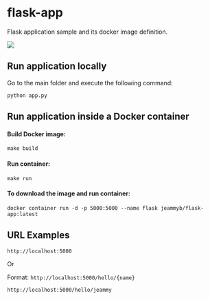 # flask-app
Flask application sample and its docker image definition.

[![](https://images.microbadger.com/badges/image/jeammyb/flask-app.svg)](https://microbadger.com/images/jeammyb/flask-app "Get your own image badge on microbadger.com")

## Run application locally
Go to the main folder and execute the following command:
```
python app.py
```

## Run application inside a Docker container
#### Build Docker image:

`make build`


#### Run container:

`make run`

#### To download the image and run container:
`docker container run -d -p 5000:5000 --name flask jeammyb/flask-app:latest`

## URL Examples

`http://localhost:5000`

Or

Format: `http://localhost:5000/hello/{name}`

`http://localhost:5000/hello/jeammy`

